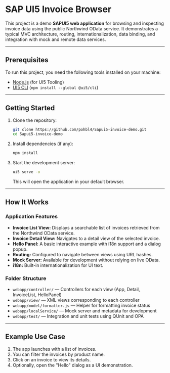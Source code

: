 # SAP UI5 Invoice Browser

This project is a demo **SAPUI5 web application** for browsing and inspecting invoice data using the public Northwind OData service. It demonstrates a typical MVC architecture, routing, internationalization, data binding, and integration with mock and remote data services.

---

## Prerequisites

To run this project, you need the following tools installed on your machine:

- [Node.js](https://nodejs.org/) (for UI5 Tooling)
- [UI5 CLI](https://sap.github.io/ui5-tooling/) (`npm install --global @ui5/cli`)

---

## Getting Started

1. Clone the repository:
   ```bash
   git clone https://github.com/pohbl4/Sapui5-invoice-demo.git
   cd Sapui5-invoice-demo
   ```

2. Install dependencies (if any):
   ```bash
   npm install
   ```

3. Start the development server:
   ```bash
   ui5 serve -o
   ```

   This will open the application in your default browser.

---

## How It Works

### Application Features

- **Invoice List View:** Displays a searchable list of invoices retrieved from the Northwind OData service.
- **Invoice Detail View:** Navigates to a detail view of the selected invoice.
- **Hello Panel:** A basic interactive example with i18n support and a dialog popup.
- **Routing:** Configured to navigate between views using URL hashes.
- **Mock Server:** Available for development without relying on live OData.
- **i18n:** Built-in internationalization for UI text.

### Folder Structure

- `webapp/controller/` — Controllers for each view (App, Detail, InvoiceList, HelloPanel)
- `webapp/view/` — XML views corresponding to each controller
- `webapp/model/formatter.js` — Helper for formatting invoice status
- `webapp/localService/` — Mock server and metadata for development
- `webapp/test/` — Integration and unit tests using QUnit and OPA

---

## Example Use Case

1. The app launches with a list of invoices.
2. You can filter the invoices by product name.
3. Click on an invoice to view its details.
4. Optionally, open the "Hello" dialog as a UI demonstration.

